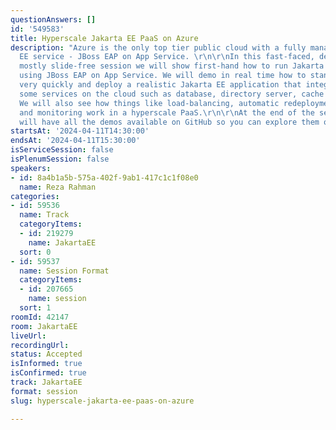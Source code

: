 ```yaml
---
questionAnswers: []
id: '549583'
title: Hyperscale Jakarta EE PaaS on Azure
description: "Azure is the only top tier public cloud with a fully managed Jakarta
  EE service - JBoss EAP on App Service. \r\n\r\nIn this fast-faced, demo-heavy, and
  mostly slide-free session we will show first-hand how to run Jakarta EE on Azure
  using JBoss EAP on App Service. We will demo in real time how to stand up an instance
  very quickly and deploy a realistic Jakarta EE application that integrates with
  some services on the cloud such as database, directory server, cache or log aggregator.
  We will also see how things like load-balancing, automatic redeployment, auto-scaling,
  and monitoring work in a hyperscale PaaS.\r\n\r\nAt the end of the session, you
  will have all the demos available on GitHub so you can explore them on your own!"
startsAt: '2024-04-11T14:30:00'
endsAt: '2024-04-11T15:30:00'
isServiceSession: false
isPlenumSession: false
speakers:
- id: 8a4b1a5b-575a-402f-9ab1-417c1c1f08e0
  name: Reza Rahman
categories:
- id: 59536
  name: Track
  categoryItems:
  - id: 219279
    name: JakartaEE
  sort: 0
- id: 59537
  name: Session Format
  categoryItems:
  - id: 207665
    name: session
  sort: 1
roomId: 42147
room: JakartaEE
liveUrl: 
recordingUrl: 
status: Accepted
isInformed: true
isConfirmed: true
track: JakartaEE
format: session
slug: hyperscale-jakarta-ee-paas-on-azure

---
```

